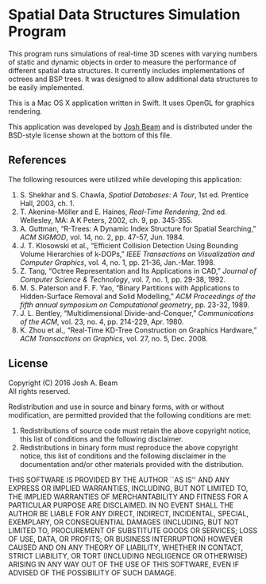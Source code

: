 Spatial Data Structures Simulation Program
==========================================

This program runs simulations of real-time 3D scenes with varying numbers of static and dynamic objects in order to measure the performance of different spatial data structures. It currently includes implementations of octrees and BSP trees. It was designed to allow additional data structures to be easily implemented.

This is a Mac OS X application written in Swift. It uses OpenGL for graphics rendering.

This application was developed by [Josh Beam](http://joshbeam.com/) and is distributed under the BSD-style license shown at the bottom of this file.

References
----------
The following resources were utilized while developing this application:

1. S. Shekhar and S. Chawla, _Spatial Databases: A Tour_, 1st ed. Prentice Hall, 2003, ch. 1.
2. T. Akenine-Möller and E. Haines, _Real-Time Rendering_, 2nd ed. Wellesley, MA: A K Peters, 2002, ch. 9, pp. 345-355.
3. A. Guttman, “R-Trees: A Dynamic Index Structure for Spatial Searching,” _ACM SIGMOD_, vol. 14, no. 2, pp. 47-57, Jun. 1984.
4. J. T. Klosowski et al., “Efficient Collision Detection Using Bounding Volume Hierarchies of k-DOPs,” _IEEE Transactions on Visualization and Computer Graphics_, vol. 4, no. 1, pp. 21-36, Jan.-Mar. 1998.
5. Z. Tang, “Octree Representation and Its Applications in CAD,” _Journal of Computer Science & Technology_, vol. 7, no. 1, pp. 29-38, 1992.
6. M. S. Paterson and F. F. Yao, “Binary Partitions with Applications to Hidden-Surface Removal and Solid Modelling,” _ACM Proceedings of the fifth annual symposium on Computational geometry_, pp. 23-32, 1989.
7. J. L. Bentley, “Multidimensional Divide-and-Conquer,” _Communications of the ACM_, vol. 23, no. 4, pp. 214-229, Apr. 1980.
8. K. Zhou et al., “Real-Time KD-Tree Construction on Graphics Hardware,” _ACM Transactions on Graphics_, vol. 27, no. 5, Dec. 2008.

License
-------
Copyright (C) 2016 Josh A. Beam  
All rights reserved.

Redistribution and use in source and binary forms, with or without modification, are permitted provided that the following conditions are met:

  1. Redistributions of source code must retain the above copyright notice, this list of conditions and the following disclaimer.
  2. Redistributions in binary form must reproduce the above copyright notice, this list of conditions and the following disclaimer in the documentation and/or other materials provided with the distribution.

THIS SOFTWARE IS PROVIDED BY THE AUTHOR ``AS IS'' AND ANY EXPRESS OR IMPLIED WARRANTIES, INCLUDING, BUT NOT LIMITED TO, THE IMPLIED WARRANTIES OF MERCHANTABILITY AND FITNESS FOR A PARTICULAR PURPOSE ARE DISCLAIMED. IN NO EVENT SHALL THE AUTHOR BE LIABLE FOR ANY DIRECT, INDIRECT, INCIDENTAL, SPECIAL, EXEMPLARY, OR CONSEQUENTIAL DAMAGES (INCLUDING, BUT NOT LIMITED TO, PROCUREMENT OF SUBSTITUTE GOODS OR SERVICES; LOSS OF USE, DATA, OR PROFITS; OR BUSINESS INTERRUPTION) HOWEVER CAUSED AND ON ANY THEORY OF LIABILITY, WHETHER IN CONTACT, STRICT LIABILITY, OR TORT (INCLUDING NEGLIGENCE OR OTHERWISE) ARISING IN ANY WAY OUT OF THE USE OF THIS SOFTWARE, EVEN IF ADVISED OF THE POSSIBILITY OF SUCH DAMAGE.

